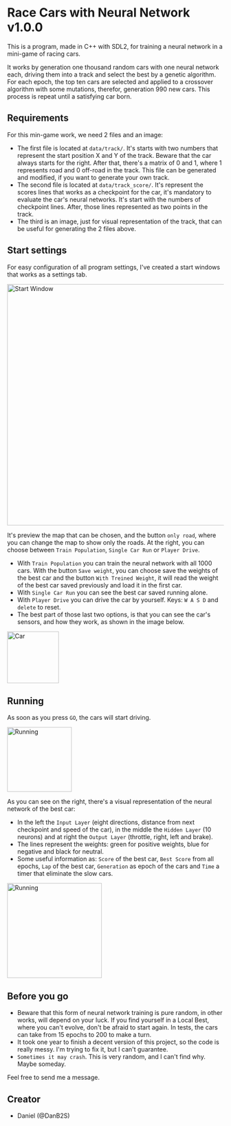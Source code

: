 # Race Cars with Neural Network v1.0.0

  This is a program, made in C++ with SDL2, for training a neural network in a mini-game of racing cars. 
  
  It works by generation one thousand random cars with one neural network each, driving them into a track and select the best by a genetic algorithm. For each epoch, the top ten cars are selected and applied to a crossover algorithm with some mutations, therefor, generation 990 new cars. This process is repeat until a satisfying car born.

## Requirements

  For this min-game work, we need 2 files and an image:
  - The first file is located at `data/track/`. It's starts with two numbers that represent the start position X and Y of the track. Beware that the car always starts for the right. After that, there's a matrix of 0 and 1, where 1 represents road and 0 off-road in the track. This file can be generated and modified, if you want to generate your own track.
  - The second file is located at `data/track_score/`. It's represent the scores lines that works as a checkpoint for the car, it's mandatory to evaluate the car's neural networks. It's start with the numbers of checkpoint lines. After, those lines represented as two points in the track.
  - The third is an image, just for visual representation of the track, that can be useful for generating the 2 files above.

## Start settings

  For easy configuration of all program settings, I've created a start windows that works as a settings tab.

<p align="left">
  <img src="https://github.com/DanB2S/RaceNN/assets/77987747/32a5b201-37a5-42a3-913b-cdc188f8be04" width="560" title="Start Window">
</p>

  It's preview the map that can be chosen, and the button `only road`, where you can change the map to show only the roads. At the right, you can choose between `Train Population`, `Single Car Run` or `Player Drive`.
  - With `Train Population` you can train the neural network with all 1000 cars. With the button `Save weight`, you can choose save the weights of the best car and the button `With Treined Weight`, it will read the weight of the best car saved previously and load it in the first car.
  - With `Single Car Run` you can see the best car saved running alone.
  - With `Player Drive` you can drive the car by yourself. Keys: `W A S D` and `delete` to reset.
  - The best part of those last two options, is that you can see the car's sensors, and how they work, as shown in the image below.

<p align="left">
  <img src="https://github.com/DanB2S/RaceNN/assets/77987747/0026cd03-65fd-4236-a724-f840ae9d47c7" width="120" title="Car">
</p>

## Running

  As soon as you press `GO`, the cars will start driving.
  
<p align="left">
  <img src="https://github.com/DanB2S/RaceNN/assets/77987747/6167935f-e9c3-4a23-ae5d-1e5bc6678b18" width="150" title="Running">
</p>

  As you can see on the right, there's a visual representation of the neural network of the best car:
  - In the left the `Input Layer` (eight directions, distance from next checkpoint and speed of the car), in the middle the `Hidden Layer` (10 neurons) and at right the `Output Layer` (throttle, right, left and brake). 
  - The lines represent the weights: green for positive weights, blue for negative and black for neutral. 
  - Some useful information as: `Score` of the best car, `Best Score` from all epochs, `Lap` of the best car, `Generation` as epoch of the cars and `Time` a timer that eliminate the slow cars.

<p align="left">
  <img src="https://github.com/DanB2S/RaceNN/assets/77987747/5cae1e8d-494b-4edc-a3de-0c54c159d982" width="220" title="Running">
</p>

## Before you go

  - Beware that this form of neural network training is pure random, in other works, will depend on your luck. If you find yourself in a Local Best, where you can't evolve, don't be afraid to start again. In tests, the cars can take from 15 epochs to 200 to make a turn.
  - It took one year to finish a decent version of this project, so the code is really messy. I'm trying to fix it, but I can't guarantee.
  - `Sometimes it may crash`. This is very random, and I can't find why. Maybe someday.

  Feel free to send me a message.

## Creator

  - Daniel (@DanB2S)






  
